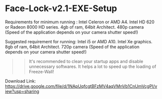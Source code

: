 # Face-Lock-v2.1-EXE-Setup
Requirements for minimum running :
  Intel Celeron or AMD A4.
  Intel HD 620 or Radeon 8000 HD series.
  4gb of ram, 64bit Architect.
  480p camera (Speed of the application depends on your camera shutter speed!)
  
Suggested requirement for running:
  Intel i5 or AMD A10.
  Intel Xe graphics.
  8gb of ram, 64bit Architect.
  720p camera (Speed of the application depends on your camera shutter speed!)
  
>> It's recommended to clean your startup apps and disable unnecessary softwares.
>> It helps a lot to speed up the loading of Freeze-Wall!

Download Link: https://drive.google.com/file/d/1NApUqfcgtBFzMV4aqVMnVb1CnUmVcgPI/view?usp=sharing
